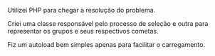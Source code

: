 Utilizei PHP para chegar a resolução do problema.

Criei uma classe responsável pelo processo de seleção e outra para representar os grupos e seus respectivos cometas.

Fiz um autoload bem simples apenas para facilitar o carregamento.